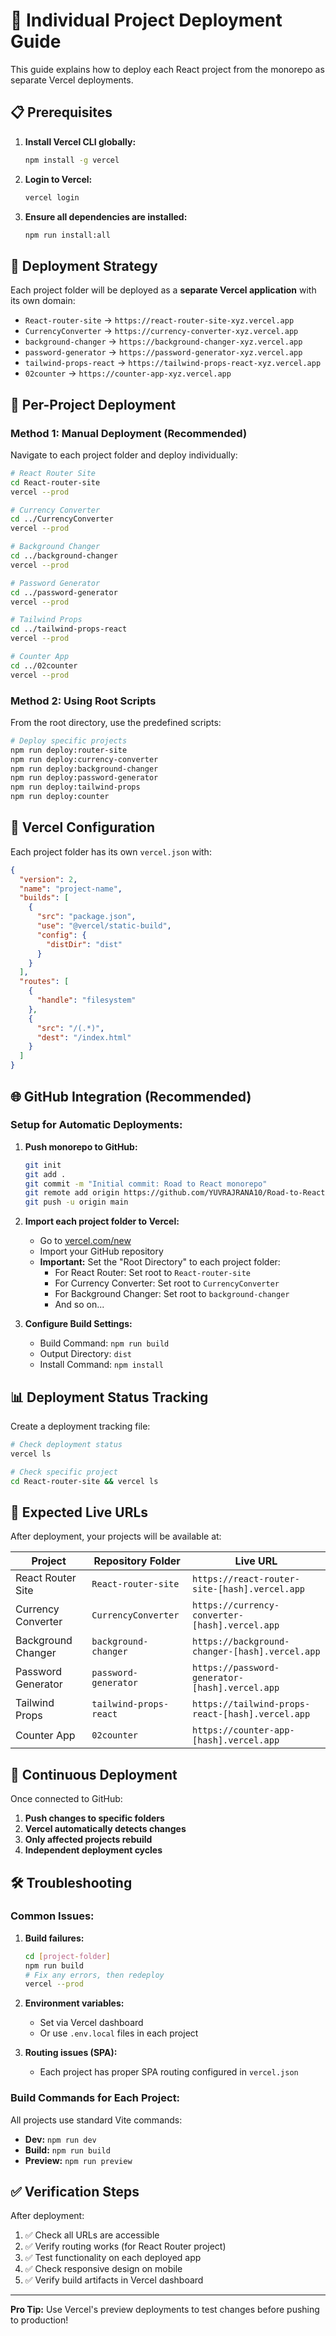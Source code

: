 # 🚀 Individual Project Deployment Guide

This guide explains how to deploy each React project from the monorepo as separate Vercel deployments.

## 📋 Prerequisites

1. **Install Vercel CLI globally:**
   ```bash
   npm install -g vercel
   ```

2. **Login to Vercel:**
   ```bash
   vercel login
   ```

3. **Ensure all dependencies are installed:**
   ```bash
   npm run install:all
   ```

## 🎯 Deployment Strategy

Each project folder will be deployed as a **separate Vercel application** with its own domain:

- `React-router-site` → `https://react-router-site-xyz.vercel.app`
- `CurrencyConverter` → `https://currency-converter-xyz.vercel.app`
- `background-changer` → `https://background-changer-xyz.vercel.app`
- `password-generator` → `https://password-generator-xyz.vercel.app`
- `tailwind-props-react` → `https://tailwind-props-react-xyz.vercel.app`
- `02counter` → `https://counter-app-xyz.vercel.app`

## 📁 Per-Project Deployment

### Method 1: Manual Deployment (Recommended)

Navigate to each project folder and deploy individually:

```bash
# React Router Site
cd React-router-site
vercel --prod

# Currency Converter
cd ../CurrencyConverter
vercel --prod

# Background Changer
cd ../background-changer
vercel --prod

# Password Generator
cd ../password-generator
vercel --prod

# Tailwind Props
cd ../tailwind-props-react
vercel --prod

# Counter App
cd ../02counter
vercel --prod
```

### Method 2: Using Root Scripts

From the root directory, use the predefined scripts:

```bash
# Deploy specific projects
npm run deploy:router-site
npm run deploy:currency-converter
npm run deploy:background-changer
npm run deploy:password-generator
npm run deploy:tailwind-props
npm run deploy:counter
```

## 🔧 Vercel Configuration

Each project folder has its own `vercel.json` with:

```json
{
  "version": 2,
  "name": "project-name",
  "builds": [
    {
      "src": "package.json",
      "use": "@vercel/static-build",
      "config": {
        "distDir": "dist"
      }
    }
  ],
  "routes": [
    {
      "handle": "filesystem"
    },
    {
      "src": "/(.*)",
      "dest": "/index.html"
    }
  ]
}
```

## 🌐 GitHub Integration (Recommended)

### Setup for Automatic Deployments:

1. **Push monorepo to GitHub:**
   ```bash
   git init
   git add .
   git commit -m "Initial commit: Road to React monorepo"
   git remote add origin https://github.com/YUVRAJRANA10/Road-to-React.git
   git push -u origin main
   ```

2. **Import each project folder to Vercel:**
   - Go to [vercel.com/new](https://vercel.com/new)
   - Import your GitHub repository
   - **Important:** Set the "Root Directory" to each project folder:
     - For React Router: Set root to `React-router-site`
     - For Currency Converter: Set root to `CurrencyConverter`
     - For Background Changer: Set root to `background-changer`
     - And so on...

3. **Configure Build Settings:**
   - Build Command: `npm run build`
   - Output Directory: `dist`
   - Install Command: `npm install`

## 📊 Deployment Status Tracking

Create a deployment tracking file:

```bash
# Check deployment status
vercel ls

# Check specific project
cd React-router-site && vercel ls
```

## 🎯 Expected Live URLs

After deployment, your projects will be available at:

| Project | Repository Folder | Live URL |
|---------|------------------|----------|
| React Router Site | `React-router-site` | `https://react-router-site-[hash].vercel.app` |
| Currency Converter | `CurrencyConverter` | `https://currency-converter-[hash].vercel.app` |
| Background Changer | `background-changer` | `https://background-changer-[hash].vercel.app` |
| Password Generator | `password-generator` | `https://password-generator-[hash].vercel.app` |
| Tailwind Props | `tailwind-props-react` | `https://tailwind-props-react-[hash].vercel.app` |
| Counter App | `02counter` | `https://counter-app-[hash].vercel.app` |

## 🔄 Continuous Deployment

Once connected to GitHub:

1. **Push changes to specific folders**
2. **Vercel automatically detects changes**
3. **Only affected projects rebuild**
4. **Independent deployment cycles**

## 🛠️ Troubleshooting

### Common Issues:

1. **Build failures:**
   ```bash
   cd [project-folder]
   npm run build
   # Fix any errors, then redeploy
   vercel --prod
   ```

2. **Environment variables:**
   - Set via Vercel dashboard
   - Or use `.env.local` files in each project

3. **Routing issues (SPA):**
   - Each project has proper SPA routing configured in `vercel.json`

### Build Commands for Each Project:

All projects use standard Vite commands:
- **Dev:** `npm run dev`
- **Build:** `npm run build`
- **Preview:** `npm run preview`

## ✅ Verification Steps

After deployment:

1. ✅ Check all URLs are accessible
2. ✅ Verify routing works (for React Router project)
3. ✅ Test functionality on each deployed app
4. ✅ Check responsive design on mobile
5. ✅ Verify build artifacts in Vercel dashboard

---

**Pro Tip:** Use Vercel's preview deployments to test changes before pushing to production!